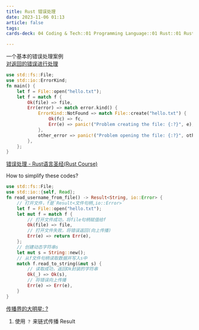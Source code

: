 ```yaml
---
title: Rust 错误处理
date: 2023-11-06 01:13
article: false
tags: 
cards-deck: 04 Coding & Tech::01 Programming Language::01 Rust::01 Rust教学

---
```


一个基本的错误处理案例  
[对返回的错误进行处理](https://course.rs/basic/result-error/result.html#%E5%AF%B9%E8%BF%94%E5%9B%9E%E7%9A%84%E9%94%99%E8%AF%AF%E8%BF%9B%E8%A1%8C%E5%A4%84%E7%90%86)
```rust
use std::fs::File;
use std::io::ErrorKind;
fn main() {
    let f = File::open("hello.txt");
    let f = match f {
        Ok(file) => file,
        Err(error) => match error.kind() {
            ErrorKind::NotFound => match File::create("hello.txt") {
                Ok(fc) => fc,
                Err(e) => panic!("Problem creating the file: {:?}", e),
            },
            other_error => panic!("Problem opening the file: {:?}", other_error),
        },
    };
}
```
  
[错误处理 - Rust语言圣经(Rust Course)](https://course.rs/advance/errors.html)  


How to simplify these codes?
```rust
use std::fs::File;
use std::io::{self, Read};
fn read_username_from_file() -> Result<String, io::Error> {
    // 打开文件，f是`Result<文件句柄,io::Error>`
    let f = File::open("hello.txt");
    let mut f = match f {
        // 打开文件成功，将file句柄赋值给f
        Ok(file) => file,
        // 打开文件失败，将错误返回(向上传播)
        Err(e) => return Err(e),
    };
    // 创建动态字符串s
    let mut s = String::new();
    // 从f文件句柄读取数据并写入s中
    match f.read_to_string(&mut s) {
        // 读取成功，返回Ok封装的字符串
        Ok(_) => Ok(s),
        // 将错误向上传播
        Err(e) => Err(e),
    }
}
```
  
 [传播界的大明星: ?](https://course.rs/basic/result-error/result.html#%E4%BC%A0%E6%92%AD%E7%95%8C%E7%9A%84%E5%A4%A7%E6%98%8E%E6%98%9F-)
 1. 使用 `？` 来链式传播 Result  

